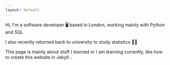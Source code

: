 ```yaml
---
layout: default
---
```


Hi, I'm a software developer 🖥️ based in London, working mainly with Python and SQL

I also recently returned back to university to study statistics 🧑‍🎓

This page is mainly about stuff I learned or I am learning currently, like how to create this website in Jekyll...
